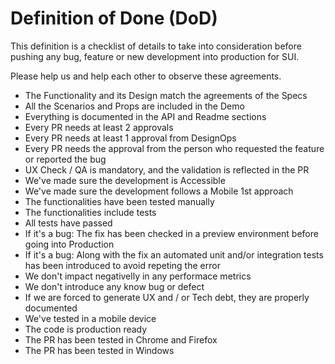 # Definition of Done (DoD)

This definition is a checklist of details to take into consideration before pushing any bug, feature or new development into production for SUI.

Please help us and help each other to observe these agreements.

- The Functionality and its Design match the agreements of the Specs
- All the Scenarios and Props are included in the Demo
- Everything is documented in the API and Readme sections
- Every PR needs at least 2 approvals
- Every PR needs at least 1 approval from DesignOps
- Every PR needs the approval from the person who requested the feature or reported the bug
- UX Check / QA is mandatory, and the validation is reflected in the PR
- We've made sure the development is Accessible
- We've made sure the development follows a Mobile 1st approach
- The functionalities have been tested manually
- The functionalities include tests
- All tests have passed
- If it's a bug: The fix has been checked in a preview environment before going into Production
- If it's a bug: Along with the fix an automated unit and/or integration tests has been introduced to avoid repeting the error
- We don't impact negativelly in any performace metrics
- We don't introduce any know bug or defect
- If we are forced to generate UX and / or Tech debt, they are properly documented
- We've tested in a mobile device
- The code is production ready
- The PR has been tested in Chrome and Firefox
- The PR has been tested in Windows
